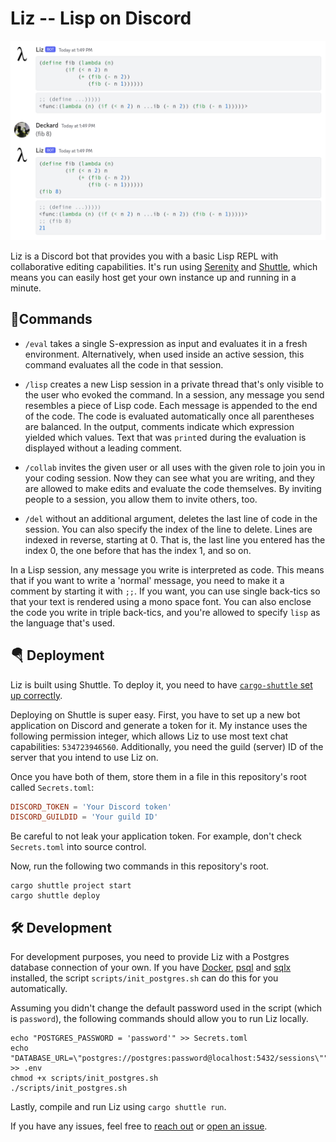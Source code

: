 # Liz -- Lisp on Discord

![Computing Fibonacci numbers using Liz](.assets/liz-fib.png)

Liz is a Discord bot that provides you with a basic Lisp REPL with collaborative editing capabilities. It's run using [Serenity](https://github.com/serenity-rs/serenity) and [Shuttle](https://github.com/shuttle-hq/shuttle), which means you can easily host get your own instance up and running in a minute.

## 🦾Commands

* `/eval` takes a single S-expression as input and evaluates it in a fresh environment. Alternatively, when used inside an active session, this command evaluates all the code in that session.

* `/lisp` creates a new Lisp session in a private thread that's only visible to the user who evoked the command. In a session, any message you send resembles a piece of Lisp code. Each message is appended to the end of the code. The code is evaluated automatically once all parentheses are balanced. In the output, comments indicate which expression yielded which values. Text that was `print`ed during the evaluation is displayed without a leading comment.

* `/collab` invites the given user or all uses with the given role to join you in your coding session. Now they can see what you are writing, and they are allowed to make edits and evaluate the code themselves. By inviting people to a session, you allow them to invite others, too.

* `/del` without an additional argument, deletes the last line of code in the session. You can also specify the index of the line to delete. Lines are indexed in reverse, starting at 0. That is, the last line you entered has the index 0, the one before that has the index 1, and so on.


In a Lisp session, any message you write is interpreted as code. This means that if you want to write a 'normal' message, you need to make it a comment by starting it with `;;`. If you want, you can use single back-tics so that your text is rendered using a mono space font. You can also enclose the code you write in triple back-tics, and you're allowed to specify `lisp` as the language that's used.

## 🪂 Deployment

Liz is built using Shuttle. To deploy it, you need to have [`cargo-shuttle` set up correctly](https://docs.shuttle.rs/getting-started/installation).

Deploying on Shuttle is super easy. First, you have to set up a new bot application on Discord and generate a token for it. My instance uses the following permission integer, which allows Liz to use most text chat capabilities: `534723946560`. Additionally, you need the guild (server) ID of the server that you intend to use Liz on.

Once you have both of them, store them in a file in this repository's root called `Secrets.toml`:

``` toml
DISCORD_TOKEN = 'Your Discord token'
DISCORD_GUILDID = 'Your guild ID'
```

Be careful to not leak your application token. For example, don't check `Secrets.toml` into source control.

Now, run the following two commands in this repository's root.

``` shell
cargo shuttle project start
cargo shuttle deploy
```

## 🛠 Development

For development purposes, you need to provide Liz with a Postgres database connection of your own. If you have [Docker](https://docs.docker.com/desktop/), [psql](https://www.postgresql.org/docs/current/app-psql.html) and [sqlx](https://crates.io/crates/sqlx-cli) installed, the script `scripts/init_postgres.sh` can do this for you automatically.

Assuming you didn't change the default password used in the script (which is `password`), the following commands should allow you to run Liz locally.

``` shell
echo "POSTGRES_PASSWORD = 'password'" >> Secrets.toml
echo "DATABASE_URL=\"postgres://postgres:password@localhost:5432/sessions\"" >> .env
chmod +x scripts/init_postgres.sh
./scripts/init_postgres.sh
```

Lastly, compile and run Liz using `cargo shuttle run`.

If you have any issues, feel free to [reach out](mailto:d4kd@proton.me) or [open an issue](https://github.com/d4ckard/liz/issues/new).
